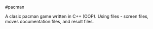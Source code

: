 #pacman

A clasic pacman game written in C++ (OOP).
Using files - screen files, moves documentation files, and result files.
